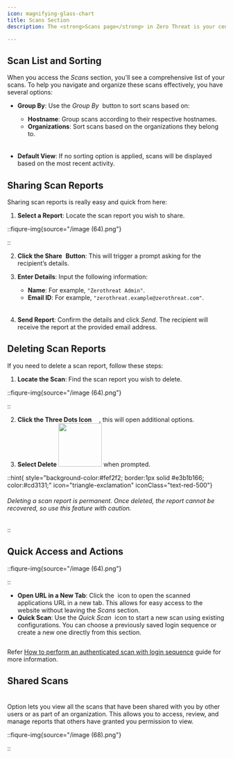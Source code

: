 ```yaml
---
icon: magnifying-glass-chart
title: Scans Section
description: The <strong>Scans page</strong> in Zero Threat is your central hub for managing and viewing all scan activities. Here, you can access details about scans you've performed and those that have been shared with you.

---
```


## Scan List and Sorting

When you access the _Scans_ section, you'll see a comprehensive list of your scans. To help you navigate and organize these scans effectively, you have several options:

*   **Group By**: Use the _Group By_ <img src="/image (54).png" alt="" data-size="line" style="display:inline"> button to sort scans based on:

    * **Hostname**: Group scans according to their respective hostnames.
    * **Organizations**: Sort scans based on the organizations they belong to.

    
    <img src="/image (53).png" alt="" data-size="line" style="display:block; margin:0 auto; margin-top:20px;">

* **Default View**: If no sorting option is applied, scans will be displayed based on the most recent activity.

## Sharing Scan Reports

Sharing scan reports is really easy and quick from here:

1. **Select a Report**: Locate the scan report you wish to share.

::fiqure-img{source="/image (64).png"}
<!-- <img src="/image (64).png" alt="" > -->
::

2. **Click the Share** <img src="/image (59).png" alt="" style="display:inline"> **Button**: This will trigger a prompt asking for the recipient’s details.
3.  **Enter Details**: Input the following information:

    * **Name**: For example, `"Zerothreat Admin"`.
    * **Email ID**: For example, `"zerothreat.example@zerothreat.com"`.

    <img src="/image (76).png" alt="" style="display:block; margin:0px auto; margin-top:20px;">

    <!-- ::fiqure-img{source="/image (76).png"} -->
    <!-- <img src="/image (76).png" alt="" > -->
    <!-- :: -->
    <!-- &#x20;                                            ![](https://karms-organization.gitbook.io/~gitbook/image?url=https%3A%2F%2F1825008717-files.gitbook.io%2F%7E%2Ffiles%2Fv0%2Fb%2Fgitbook-x-prod.appspot.com%2Fo%2Fspaces%252Fs6Y7hKb1RwZWFZo4EnUm%252Fuploads%252F8RkRXIyuDKWHhOBsfsUg%252Fimage.png%3Falt%3Dmedia%26token%3D05ebf001-76b7-4dc9-8cb4-5c3e2fe77468\&width=768\&dpr=4\&quality=100\&sign=d524d320\&sv=1) -->
4. **Send Report**: Confirm the details and click _Send_. The recipient will receive the report at the provided email address.

## Deleting Scan Reports

If you need to delete a scan report, follow these steps:

1. **Locate the Scan**: Find the scan report you wish to delete.

::fiqure-img{source="/image (64).png"}
<!-- <img src="/image (64).png" alt="" > -->
::

2. **Click the Three Dots Icon** <img src="/image (62).png" width="13px" alt="" style="display:inline">, this will open additional options.
3. **Select Delete** <img src="/image (61).png" alt="" width="100px" style="display:inline"> when prompted.

::hint{ style="background-color:#fef2f2; border:1px solid #e3b1b166; color:#cd3131;" icon="triangle-exclamation" iconClass="text-red-500"}


###### Deleting a scan report is permanent. Once deleted, the report cannot be recovered, so use this feature with caution.
::

## Quick Access and Actions


::fiqure-img{source="/image (64).png"}
<!-- <img src="/image (64).png" alt="" > -->
::


* **Open URL in a New Tab**: Click the <img src="/image (63).png" alt="" style="display:inline"> icon to open the scanned applications URL in a new tab. This allows for easy access to the website without leaving the _Scans_ section.
* **Quick Scan**: Use the _Quick Scan_ <img src="/image (65).png" alt="" style="display:inline"> icon to start a new scan using existing configurations. You can choose a previously saved login sequence or create a new one directly from this section.

<img src="/image (66).png" alt="">

Refer [How to perform an authenticated scan with login sequence](../getting-started/authenticated-scan/scan-with-login-sequence.md#how-to-perform-an-authenticated-scan-with-login-sequence "mention") guide for more information.&#x20;

## Shared Scans

<img src="/image (67).png" alt="" style="display:block; margin-bottom:20px; margin-top:0px;"> Option lets you view all the scans that have been shared with you by other users or as part of an organization. This allows you to access, review, and manage reports that others have granted you permission to view.

::fiqure-img{source="/image (68).png"}
<!-- <img src="/image (68).png" alt="" > -->
::

